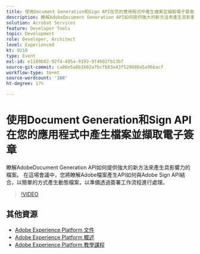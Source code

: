 ```yaml
---
title: 使用Document Generation和Sign API在您的應用程式中產生檔案並擷取電子簽章
description: 瞭解AdobeDocument Generation API如何提供強大的新方法來產生具影響力的檔案。 在這場會議中，您將瞭解Adobe檔案產生API如何與Adobe Sign API結合，以簡單的方式產生動態檔案，以準備透過簽署工作流程進行處理。
solution: Acrobat Services
feature: Developer Tools
topic: Development
role: Developer, Architect
level: Experienced
kt: 9210
type: Event
exl-id: e1189b02-92f4-495a-9192-9f4002fb13b7
source-git-commit: ca06e5a8b1602a7bcfb83a43f529680a5a96bacf
workflow-type: tm+mt
source-wordcount: '160'
ht-degree: 17%

---
```


# 使用Document Generation和Sign API在您的應用程式中產生檔案並擷取電子簽章

瞭解AdobeDocument Generation API如何提供強大的新方法來產生具影響力的檔案。 在這場會議中，您將瞭解Adobe檔案產生API如何與Adobe Sign API結合，以簡單的方式產生動態檔案，以準備透過簽署工作流程進行處理。

>[!VIDEO](https://video.tv.adobe.com/v/338094/?quality=12&learn=on&hidetitle=true)

## 其他資源

- [Adobe Experience Platform 文件](https://experienceleague.adobe.com/docs/experience-platform.html)
- [Adobe Experience Platform 概述](https://experienceleague.adobe.com/docs/experience-platform/landing/home.html?lang=zh-Hant)
- [Adobe Experience Platform 教學課程](https://experienceleague.adobe.com/docs/platform-learn/tutorials/overview.html?lang=zh-Hant)
